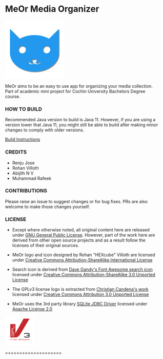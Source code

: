 MeOr Media Organizer
====================
![MeOr logo][logo]

MeOr aims to be an easy to use app for organizing your media collection. 
Part of academic mini project for Cochin University Bachelors Degree course.

### HOW TO BUILD
Recommended Java version to build is Java 11. However, if you are using a version lower that Java 11, you might still be able to build after making minor changes to comply with older versions.

[Build Instructions][build-doc]

### CREDITS
- Renju Jose
- Rohan Villoth
- Abijith N V
- Muhammad Rafeek

### CONTRIBUTIONS
Please raise an issue to suggest changes or for bug fixes. PRs are also welcome to make those changes yourself.

### LICENSE
- Except where otherwise noted, all original content here are released under [GNU General Public License][GPL]. 
However, part of the work here are derived from other open source projects and as a result follow 
the licenses of their original sources.

- MeOr logo and icon designed by Rohan "HEXcube" Villoth are 
licensed under [Creative Commons Attribution-ShareAlike International License][CC-BY-SA]

- Search icon is derived from 
[Dave Gandy's Font Awesome search icon](https://commons.wikimedia.org/wiki/File:Search_font_awesome.svg) 
licensed under [Creative Commons Attribution-ShareAlike 3.0 Unported License][CC-BY-SA3]

- The GPLv3 license logo is extracted from
[Christian Candena's work](https://gnu.org/graphics/license-logos-by-christian-candena-cc-by.svg) 
licensed under [Creative Commons Attribution 3.0 Unported License][CC-BY3]

- MeOr uses the 3rd party library [SQLite JDBC Driver](https://github.com/xerial/sqlite-jdbc) 
licensed under [Apache License 2.0][APACHE]

![GPLv3 logo][GPL-logo]

====================

[build-doc]: ./BUILD.md
[logo]: src/main/resources/meor-logo.png "MeOr logo"
[GPL]: https://www.gnu.org/licenses/gpl-3.0.en.html "More info on GNU GPL"
[GPL-logo]: src/main/resources/gplv3.png "GPLv3 logo"
[CC-BY-SA]: https://creativecommons.org/licenses/by-sa/4.0/ "More info on CC BY-SA 4.0"
[CC-BY-SA3]: https://creativecommons.org/licenses/by-sa/3.0/ "More info on CC BY-SA 3.0"
[CC-BY3]: https://creativecommons.org/licenses/by/3.0/ "More info on CC BY 3.0"
[APACHE]: https://apache.org/licenses/LICENSE-2.0 "Apache License 2.0"

